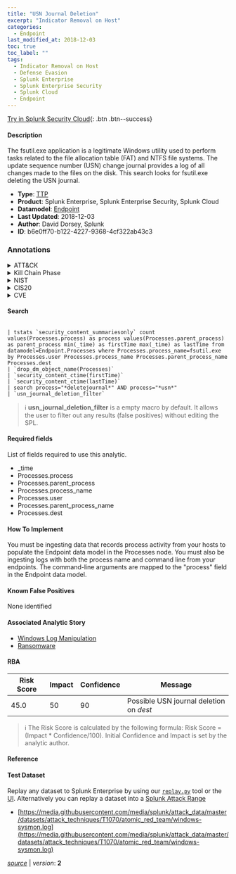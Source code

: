 ```yaml
---
title: "USN Journal Deletion"
excerpt: "Indicator Removal on Host"
categories:
  - Endpoint
last_modified_at: 2018-12-03
toc: true
toc_label: ""
tags:
  - Indicator Removal on Host
  - Defense Evasion
  - Splunk Enterprise
  - Splunk Enterprise Security
  - Splunk Cloud
  - Endpoint
---
```




[Try in Splunk Security Cloud](https://www.splunk.com/en_us/cyber-security.html){: .btn .btn--success}

#### Description

The fsutil.exe application is a legitimate Windows utility used to perform tasks related to the file allocation table (FAT) and NTFS file systems. The update sequence number (USN) change journal provides a log of all changes made to the files on the disk. This search looks for fsutil.exe deleting the USN journal.

- **Type**: [TTP](https://github.com/splunk/security_content/wiki/Detection-Analytic-Types)
- **Product**: Splunk Enterprise, Splunk Enterprise Security, Splunk Cloud
- **Datamodel**: [Endpoint](https://docs.splunk.com/Documentation/CIM/latest/User/Endpoint)
- **Last Updated**: 2018-12-03
- **Author**: David Dorsey, Splunk
- **ID**: b6e0ff70-b122-4227-9368-4cf322ab43c3

### Annotations
<details>
  <summary>ATT&CK</summary>

<div markdown="1">

#### [ATT&CK](https://attack.mitre.org/)

| ID          | Technique   | Tactic         |
| ----------- | ----------- |--------------- |
| [T1070](https://attack.mitre.org/techniques/T1070/) | Indicator Removal on Host | Defense Evasion |

</div>
</details>


<details>
  <summary>Kill Chain Phase</summary>

<div markdown="1">

* Actions on Objectives


</div>
</details>


<details>
  <summary>NIST</summary>

<div markdown="1">

* DE.CM
* PR.PT
* DE.AE
* DE.DP
* PR.IP



</div>
</details>

<details>
  <summary>CIS20</summary>

<div markdown="1">

* CIS 6
* CIS 8
* CIS 10



</div>
</details>

<details>
  <summary>CVE</summary>

<div markdown="1">


</div>
</details>


#### Search

```

| tstats `security_content_summariesonly` count values(Processes.process) as process values(Processes.parent_process) as parent_process min(_time) as firstTime max(_time) as lastTime from datamodel=Endpoint.Processes where Processes.process_name=fsutil.exe by Processes.user Processes.process_name Processes.parent_process_name Processes.dest  
| `drop_dm_object_name(Processes)` 
| `security_content_ctime(firstTime)`
| `security_content_ctime(lastTime)` 
| search process="*deletejournal*" AND process="*usn*" 
| `usn_journal_deletion_filter`
```

> :information_source:
> **usn_journal_deletion_filter** is a empty macro by default. It allows the user to filter out any results (false positives) without editing the SPL.



#### Required fields
List of fields required to use this analytic.
* _time
* Processes.process
* Processes.parent_process
* Processes.process_name
* Processes.user
* Processes.parent_process_name
* Processes.dest



#### How To Implement
You must be ingesting data that records process activity from your hosts to populate the Endpoint data model in the Processes node. You must also be ingesting logs with both the process name and command line from your endpoints. The command-line arguments are mapped to the &#34;process&#34; field in the Endpoint data model.
#### Known False Positives
None identified

#### Associated Analytic Story
* [Windows Log Manipulation](/stories/windows_log_manipulation)
* [Ransomware](/stories/ransomware)




#### RBA

| Risk Score  | Impact      | Confidence   | Message      |
| ----------- | ----------- |--------------|--------------|
| 45.0 | 50 | 90 | Possible USN journal deletion on $dest$ |


> :information_source:
> The Risk Score is calculated by the following formula: Risk Score = (Impact * Confidence/100). Initial Confidence and Impact is set by the analytic author.


#### Reference


#### Test Dataset
Replay any dataset to Splunk Enterprise by using our [`replay.py`](https://github.com/splunk/attack_data#using-replaypy) tool or the [UI](https://github.com/splunk/attack_data#using-ui).
Alternatively you can replay a dataset into a [Splunk Attack Range](https://github.com/splunk/attack_range#replay-dumps-into-attack-range-splunk-server)

* [https://media.githubusercontent.com/media/splunk/attack_data/master/datasets/attack_techniques/T1070/atomic_red_team/windows-sysmon.log](https://media.githubusercontent.com/media/splunk/attack_data/master/datasets/attack_techniques/T1070/atomic_red_team/windows-sysmon.log)



[*source*](https://github.com/splunk/security_content/tree/develop/detections/endpoint/usn_journal_deletion.yml) \| *version*: **2**